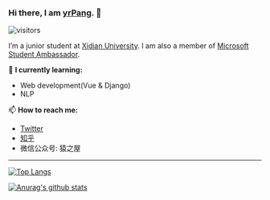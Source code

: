 ### Hi there, I am [yrPang](https://blog.yrpang.com). 👋

 ![visitors](https://visitor-badge.laobi.icu/badge?page_id=yrpang.yrpang)

I’m a junior student at [Xidian University](https://en.xidian.edu.cn/). I am also a member of [Microsoft Student Ambassador](https://studentambassadors.microsoft.com/zh-CN/profile/46705). 

🌱 **I currently learning:**

- Web development(Vue & Django)
- NLP

📫 **How to reach me:**

- [Twitter](https://twitter.com/yrpang)
- [知乎](https://www.zhihu.com/people/yrpang)
- 微信公众号: 猿之屋


----
[![Top Langs](https://github-readme-stats.vercel.app/api/top-langs/?username=anuraghazra&layout=compact)](https://github.com/anuraghazra/github-readme-stats)

[![Anurag's github stats](https://github-readme-stats.vercel.app/api?username=yrpang&show_icons=true&count_private=true)](https://github.com/anuraghazra/github-readme-stats)

<!--
**yrpang/yrpang** is a ✨ _special_ ✨ repository because its `README.md` (this file) appears on your GitHub profile.

Here are some ideas to get you started:

- 🔭 I’m currently working on ...
- 🌱 I’m currently learning ...
- 👯 I’m looking to collaborate on ...
- 🤔 I’m looking for help with ...
- 💬 Ask me about ...
- 📫 How to reach me: ...
- 😄 Pronouns: ...
- ⚡ Fun fact: ...
-->
